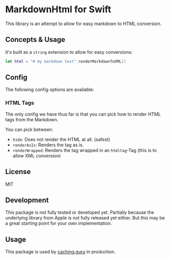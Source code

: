 
# MarkdownHtml for Swift
This library is an attempt to allow for easy markdown to HTML conversion. 

## Concepts & Usage

It's built as a `string` extension to allow for easy conversions:
```swift
let html = "# my markdown text".renderMarkdownToXML()
```

## Config
The following config options are available:
### HTML Tags
The only config we have thus far is that you can pick how to render HTML tags from the Markdown.

You can pick between:
* `hide`: Does not render the HTML at all. (safest)
* `renderAsIs`: Renders the tag as is.
* `renderWrapped`: Renders the tag wrapped in an `htmltag`-Tag (this is to allow XML conversion)

## License
MIT

## Development
This package is not fully tested or developed yet. Partially because the underlying library from Apple is not fully released yet either. But this may be a great starting point for your own implementation.

## Usage
This package is used by [caching.guru](https://caching.guru) in production.
